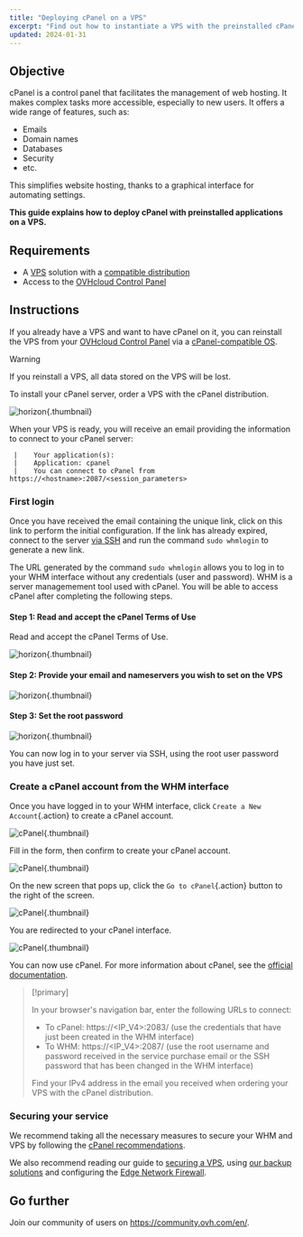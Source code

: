 ```yaml
---
title: "Deploying cPanel on a VPS"
excerpt: "Find out how to instantiate a VPS with the preinstalled cPanel application"
updated: 2024-01-31
---
```


## Objective

cPanel is a control panel that facilitates the management of web hosting. It makes complex tasks more accessible, especially to new users. It offers a wide range of features, such as: 

- Emails
- Domain names
- Databases
- Security
- etc.

This simplifies website hosting, thanks to a graphical interface for automating settings.

**This guide explains how to deploy cPanel with preinstalled applications on a VPS.**

## Requirements

- A [VPS](https://www.ovhcloud.com/en-gb/vps) solution with a [compatible distribution](https://www.ovhcloud.com/en-gb/vps/os/)
- Access to the [OVHcloud Control Panel](https://www.ovh.com/auth/?action=gotomanager&from=https://www.ovh.co.uk/&ovhSubsidiary=GB)

## Instructions

If you already have a VPS and want to have cPanel on it, you can reinstall the VPS from your [OVHcloud Control Panel](https://www.ovh.com/auth/?action=gotomanager&from=https://www.ovh.co.uk/&ovhSubsidiary=GB) via a [cPanel-compatible OS](https://www.ovhcloud.com/en-gb/vps/os/).

> [!warning]
>
> If you reinstall a VPS, all data stored on the VPS will be lost.
>

To install your cPanel server, order a VPS with the cPanel distribution.

![horizon](cpanel_order.png){.thumbnail}

When your VPS is ready, you will receive an email providing the information to connect to your cPanel server:

```
 |    Your application(s):
 |    Application: cpanel
 |    You can connect to cPanel from https://<hostname>:2087/<session_parameters>
```

### First login

Once you have received the email containing the unique link, click on this link to perform the initial configuration. If the link has already expired, connect to the server [via SSH](ssh_introduction1.) and run the command `sudo whmlogin` to generate a new link.

The URL generated by the command `sudo whmlogin` allows you to log in to your WHM interface without any credentials (user and password). WHM is a server managemement tool used with cPanel. You will be able to access cPanel after completing the following steps.

#### Step 1: Read and accept the cPanel Terms of Use

Read and accept the cPanel Terms of Use.

![horizon](license_validation.png){.thumbnail}

#### Step 2: Provide your email and nameservers you wish to set on the VPS

![horizon](setup_config_cpanel.png){.thumbnail}

#### Step 3: Set the root password

![horizon](images_change_root.png){.thumbnail}

You can now log in to your server via SSH, using the root user password you have just set.

### Create a cPanel account from the WHM interface

Once you have logged in to your WHM interface, click `Create a New Account`{.action} to create a cPanel account.

![cPanel](create_new_account.png){.thumbnail}

Fill in the form, then confirm to create your cPanel account.

![cPanel](create_new_account_form.png){.thumbnail}

On the new screen that pops up, click the `Go to cPanel`{.action} button to the right of the screen.

![cPanel](go_to_cpanel.png){.thumbnail}

You are redirected to your cPanel interface.

![cPanel](manager_cpanel.png){.thumbnail}

You can now use cPanel. For more information about cPanel, see the [official documentation](https://docs.cpanel.net/).

> [!primary]
>
> In your browser's navigation bar, enter the following URLs to connect:
>
> - To cPanel: https&#58;//&#60;IP_V4&#62;:2083/ (use the credentials that have just been created in the WHM interface)
> - To WHM: https&#58;//&#60;IP_V4&#62;:2087/ (use the root username and password received in the service purchase email or the SSH password that has been changed in the WHM interface)
>
> Find your IPv4 address in the email you received when ordering your VPS with the cPanel distribution.
>

### Securing your service

We recommend taking all the necessary measures to secure your WHM and VPS by following the [cPanel recommendations](https://docs.cpanel.net/knowledge-base/security/tips-to-make-your-server-more-secure/).

We also recommend reading our guide to [securing a VPS](secure_your_vps1.), using [our backup solutions](bare-metal-cloud-virtual-private-servers1.) and configuring the [Edge Network Firewall](firewall_network1.).

## Go further

Join our community of users on <https://community.ovh.com/en/>.

